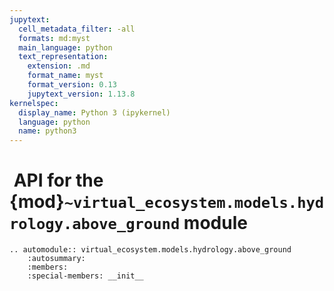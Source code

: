 ```yaml
---
jupytext:
  cell_metadata_filter: -all
  formats: md:myst
  main_language: python
  text_representation:
    extension: .md
    format_name: myst
    format_version: 0.13
    jupytext_version: 1.13.8
kernelspec:
  display_name: Python 3 (ipykernel)
  language: python
  name: python3
---
```


#  API for the {mod}`~virtual_ecosystem.models.hydrology.above_ground` module

```{eval-rst}
.. automodule:: virtual_ecosystem.models.hydrology.above_ground
    :autosummary:
    :members:
    :special-members: __init__
```
